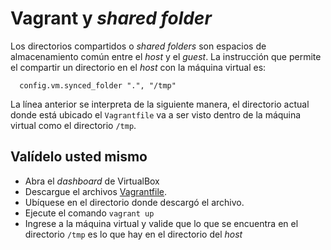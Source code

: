 # Vagrant y *shared folder*

Los directorios compartidos o *shared folders* son espacios de almacenamiento común entre el *host* y el *guest*. 
La instrucción que permite el compartir un directorio en el *host* con la máquina virtual es:

```
  config.vm.synced_folder ".", "/tmp"
```

La línea anterior se interpreta de la siguiente manera, el directorio actual donde está ubicado el `Vagrantfile` va a ser visto dentro de la máquina virtual como el directorio `/tmp`.

## Valídelo usted mismo

* Abra el *dashboard* de VirtualBox
* Descargue el archivos [Vagrantfile](https://raw.githubusercontent.com/josanabr/vagrant/master/forwarding/Vagrantfile).
* Ubíquese en el directorio donde descargó el archivo.
* Ejecute el comando `vagrant up`
* Ingrese a la máquina virtual y valide que lo que se encuentra en el directorio `/tmp` es lo que hay en el directorio del *host*
